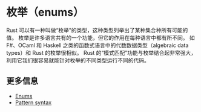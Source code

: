 # 枚举（enums）

Rust 可以有一种叫做“枚举”的类型，这种类型列举出了某种集合种所有可能的值。
枚举是许多语言共有的一个功能，但它的作用在每种语言中都有所不同。
如 F#、OCaml 和 Haskell 之类的函数式语言中的代数数据类型（algebraic data types）和 Rust 的枚举很相似。
Rust 的“模式匹配”功能与枚举结合起非常强大，利用它我们很容易就能针对枚举的不同类型运行不同的代码。

## 更多信息

- [Enums](https://doc.rust-lang.org/book/ch06-00-enums.html)
- [Pattern syntax](https://doc.rust-lang.org/book/ch18-03-pattern-syntax.html)
